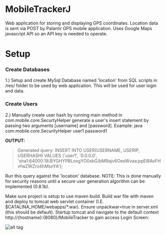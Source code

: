 # MobileTrackerJ
Web application for storing and displaying GPS coordinates. Location data is sent via POST by Palantir GPS mobile application. Uses Google Maps javascript API so an API key is needed to operate. 
# Setup
### Create Databases
1.) Setup and create MySql Database named 'location' from SQL scripts in /res/ folder to be used by web application. This will be used for user login and data. 

### Create Users
2.) Manually create user hash by running main method in com.mobile.core.SecurtyHelper generate a user's insert statement by passing two arguments [username] and [password]. Example: java com.mobile.core.SecurityHelper user1 password1

__OUTPUT:__
> Generated query: INSERT INTO USER(USERNAME, USERIP, USERHASH) VALUES ('user1', '0.0.0.0', 'sha1:64000:18:BYGHYPBLoxgYO0xkG/bM9ajv6OesWvaa:ppEl8AvFHvfwZWZro4hMsnYA');

Run this query against the 'location' database. NOTE: This is done manually for security reasons until a secure user generation algorithm can be implemented (0.8.1b). 



Make sure project is setup to use maven build. Build war file with maven and deploy to tomcat web servlet container (I.E. $CATALINA_HOME/webapps/*.war). Ensure unpackwar=true in server.xml (this should be default). 
Startup tomcat and navigate to the default context http://{hostname}:{8080}/MobileTracker to gain access Login Screen: 

![alt tag](http://i63.tinypic.com/2s6oqr4.jpg)


